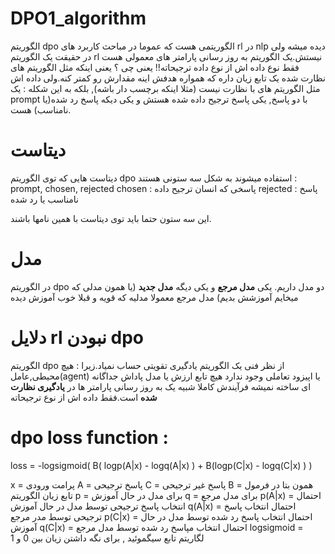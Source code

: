# DPO1_algorithm
الگوریتم dpo الگوریتمی هست که عموما در مباحث کاربرد های rl در nlp دیده میشه ولی در حقیقت یک الگوریتم rl نیستش.یک الگوریتم به روز رسانی پارامتر های معمولی هست فقط نوع داده اش از نوع داده ترجیحاته!!
یعنی چی ؟ یعنی اینکه مثل الگوریتم های نظارت شده یک تابع زیان داره که همواره هدفش اینه مقدارش رو کمتر کنه.ولی داده اش مثل الگوریتم های با نظارت نیست (مثلا اینکه برچسب دار باشه), بلکه به این شکله : یک prompt با دو پاسخ, یکی پاسخ ترجیح داده شده هستش و یکی دیکه پاسخ رد شده(یا نامناسب) هست.
# دیتاست
دیتاست هایی که توی الگوریتم dpo استفاده میشوند به شکل سه ستونی هستند : prompt, chosen, rejected
chosen  : پاسخی که انسان ترجیح داده
rejected : پاسخ نامناسب  یا رد شده 

 این سه ستون حتما باید توی دیتاست با همین نامها باشند. 
 
 # مدل
 در الگوریتم dpo  دو مدل داریم. یکی __مدل مرجع__ و یکی دیگه __مدل جدید__ (یا همون مدلی که میخایم آموزشش بدیم)
 مدل مرجع معمولا مدلیه که قویه و قبلا خوب آموزش دیده
 
 # دلایل rl نبودن dpo
 الگوریتم dpo از نظر فنی یک الگوریتم یادگیری تقویتی حساب نمیاد.زیرا : 
 هیچ محیطی,عامل(agent) یا اپیزود تعاملی وجود ندارد
 هیچ تابع ارزش یا مدل پاداش جداگانه ای ساخته نمیشه
 فرآیندش کاملا شبیه یک به روز رسانی پارامتر ها در __یادگیری نظارت شده__ است.فقط داده اش از نوع ترجیحاته

 # dpo loss function :
 
  loss = -logsigmoid( B( logp(A|x) - logq(A|x) ) + B(logp(C|x) - logq(C|x) ) )
  
 x = پرامت ورودی
 A = پاسخ ترجیحی
 C = پاسخ غیر ترجیحی
 B = همون بتا در فرمول تابع زیان الگوریتم
 p = برای مدل در حال آموزش
 q = برای مدل مرجع
p(A|x) = احتمال انتخاب پاسخ ترجیحی توسط مدل در حال آموزش
q(A|x) = احتمال انتخاب پاسخ ترجیحی توسط مدر مرجع
p(C|x) = احتمال انتخاب پاسخ رد شده توسط مدل در حال آموزش
q(C|x) = احتمال انتخاب مپاسخ رد شده توسط مدل مرجع
logsigmoid = لگاریتم تابع سیگموئید , برای نگه داشتن زیان بین 0 و 1
